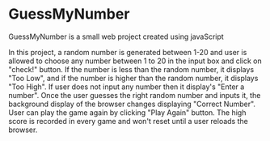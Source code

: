 # GuessMyNumber
GuessMyNumber is a small web project created using javaScript

In this project, a random number is generated between 1-20 and user is allowed to choose any number between 1 to 20 in the input box and click on "check!" button.
If the number is less than the random number, it displays "Too Low", and if the number is higher than the random number, it displays "Too High". If user does not input any number then it display's "Enter a number". 
Once the user guesses the right random number and inputs it, the background display of the browser changes displaying "Correct Number".
User can play the game again by clicking "Play Again" button.
The high score is recorded in every game and won't reset until a user reloads the browser.

